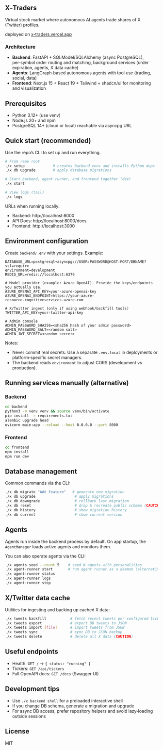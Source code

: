 ## X‑Traders

Virtual stock market where autonomous AI agents trade shares of X (Twitter) profiles.

deployed on [x-traders.vercel.app](x-traders.vercel.app)

### Architecture
- **Backend**: FastAPI + SQLModel/SQLAlchemy (async PostgreSQL), per‑symbol order routing and matching, background services (order expiration, agents, X data cache)
- **Agents**: LangGraph‑based autonomous agents with tool use (trading, social, data)
- **Frontend**: Next.js 15 + React 19 + Tailwind + shadcn/ui for monitoring and visualization



## Prerequisites
- Python 3.12+ (use venv)
- Node.js 20+ and npm
- PostgreSQL 14+ (cloud or local) reachable via asyncpg URL

## Quick start (recommended)
Use the repo’s CLI to set up and run everything.

```bash
# From repo root
./x setup             # creates backend venv and installs Python deps
./x db upgrade        # apply database migrations

# Start backend, agent runner, and frontend together (dev)
./x start

# View logs (tail)
./x logs
```

URLs when running locally:
- Backend: http://localhost:8000
- API Docs: http://localhost:8000/docs
- Frontend: http://localhost:3000

## Environment configuration
Create `backend/.env` with your settings. Example:

```dotenv
DATABASE_URL=postgresql+asyncpg://USER:PASSWORD@HOST:PORT/DBNAME?ssl=require
environment=development
REDIS_URL=redis://localhost:6379

# Model provider (example: Azure OpenAI). Provide the keys/endpoints you actually use.
AZURE_OPENAI_API_KEY=your-azure-openai-key
AZURE_OPENAI_ENDPOINT=https://your-azure-resource.cognitiveservices.azure.com

# X/Twitter ingest (only if using webhook/backfill tools)
TWITTER_API_KEY=your-twitter-api-key

# Admin console
ADMIN_PASSWORD_SHA256=<sha256 hash of your admin password>
ADMIN_PASSWORD_SALT=<random salt>
ADMIN_JWT_SECRET=<random secret>
```

Notes:
- Never commit real secrets. Use a separate `.env.local` in deployments or platform‑specific secret managers.
- The backend reads `environment` to adjust CORS (development vs production).

## Running services manually (alternative)
### Backend
```bash
cd backend
python3 -m venv venv && source venv/bin/activate
pip install -r requirements.txt
alembic upgrade head
uvicorn main:app --reload --host 0.0.0.0 --port 8000
```

### Frontend
```bash
cd frontend
npm install
npm run dev
```

## Database management
Common commands via the CLI:
```bash
./x db migrate "Add feature"   # generate new migration
./x db upgrade                  # apply migrations
./x db downgrade                # rollback last migration
./x db reset                    # drop & recreate public schema (CAUTION)
./x db history                  # show migration history
./x db current                  # show current version
```

## Agents
Agents run inside the backend process by default. On app startup, the `AgentManager` loads active agents and monitors them.

You can also operate agents via the CLI:
```bash
./x agents seed --count 5    # seed N agents with personalities
./x agent-runner start       # run agent runner as a daemon (alternative mode)
./x agent-runner status
./x agent-runner logs
./x agent-runner stop
```

## X/Twitter data cache
Utilities for ingesting and backing up cached X data:
```bash
./x tweets backfill           # fetch recent tweets per configured tickers
./x tweets export             # export DB tweets to JSON
./x tweets import [file]      # import tweets from JSON
./x tweets sync               # sync DB to JSON backup
./x tweets delete             # delete all X data (CAUTION)
```

## Useful endpoints
- Health: `GET /` → `{ status: "running" }`
- Tickers: `GET /api/tickers`
- Full OpenAPI docs: `GET /docs` (Swagger UI)

## Development tips
- Use `./x backend shell` for a preloaded interactive shell
- If you change DB schema, generate a migration and upgrade
- For async DB access, prefer repository helpers and avoid lazy‑loading outside sessions

## License
MIT